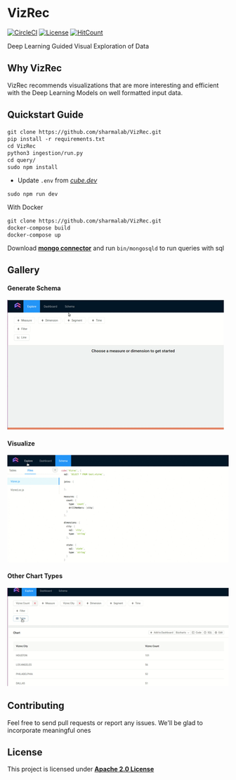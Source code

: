 
# **VizRec**

 [![CircleCI](https://circleci.com/gh/sharmalab/VizRec.svg?style=svg)](https://circleci.com/gh/sharmalab/VizRec) [![License](https://img.shields.io/badge/License-Apache%202.0-blue.svg)](https://opensource.org/licenses/Apache-2.0) [![HitCount](http://hits.dwyl.io/sharmalab/https://githubcom/sharmalab/VizRec.svg)](http://hits.dwyl.io/sharmalab/https://githubcom/sharmalab/VizRec)
 
 Deep Learning Guided Visual Exploration of Data 

## Why VizRec

VizRec recommends visualizations that are more interesting and efficient with the Deep Learning Models on well formatted input data.

## Quickstart Guide

```
git clone https://github.com/sharmalab/VizRec.git
pip install -r requirements.txt
cd VizRec 
python3 ingestion/run.py
cd query/
sudo npm install
```
- Update `.env` from *[cube.dev](https://cube.dev/docs/connecting-to-the-database#configuring-connection-for-cube-js-cli-created-apps)*

```
sudo npm run dev
```

 With Docker

```
git clone https://github.com/sharmalab/VizRec.git
docker-compose build
docker-compose up
```

Download **[mongo connector](https://www.mongodb.com/download-center/bi-connector)** and run `bin/mongosqld` to run queries with sql 

## Gallery

#### Generate Schema

![Schema](docs/_static/generate.gif)


#### Visualize

![Visualize](docs/_static/visualize-1.gif)


#### Other Chart Types

![Visualize](docs/_static/visualize-ii.gif)


## Contributing

Feel free to send pull requests or report any issues. We'll be glad to incorporate meaningful ones 

## License

This project is licensed under **[Apache 2.0 License](https://github.com/sharmalab/VizRec/blob/master/LICENSE.md)** 
